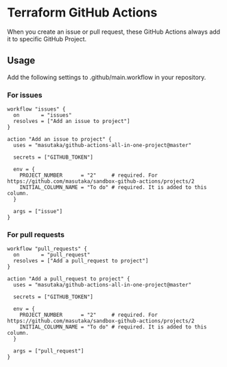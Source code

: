 # Terraform GitHub Actions

When you create an issue or pull request, these GitHub Actions always add it to specific GitHub Project.

## Usage

Add the following settings to .github/main.workflow in your repository.

### For issues

```hcl
workflow "issues" {
  on       = "issues"
  resolves = ["Add an issue to project"]
}

action "Add an issue to project" {
  uses = "masutaka/github-actions-all-in-one-project@master"

  secrets = ["GITHUB_TOKEN"]

  env = {
    PROJECT_NUMBER      = "2"     # required. For https://github.com/masutaka/sandbox-github-actions/projects/2
    INITIAL_COLUMN_NAME = "To do" # required. It is added to this column.
  }

  args = ["issue"]
}
```

### For pull requests

```hcl
workflow "pull_requests" {
  on       = "pull_request"
  resolves = ["Add a pull_request to project"]
}

action "Add a pull_request to project" {
  uses = "masutaka/github-actions-all-in-one-project@master"

  secrets = ["GITHUB_TOKEN"]

  env = {
    PROJECT_NUMBER      = "2"     # required. For https://github.com/masutaka/sandbox-github-actions/projects/2
    INITIAL_COLUMN_NAME = "To do" # required. It is added to this column.
  }

  args = ["pull_request"]
}
```
